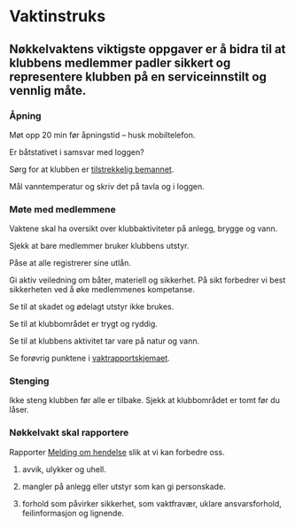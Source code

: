 # Vaktinstruks

## Nøkkelvaktens viktigste oppgaver er å bidra til at klubbens medlemmer padler sikkert og representere klubben på en serviceinnstilt og vennlig måte.

### Åpning

Møt opp 20 min før åpningstid – husk mobiltelefon.

Er båtstativet i samsvar med loggen?

Sørg for at klubben er [tilstrekkelig bemannet](/dokumenter/ved-underbemanning).

Mål vanntemperatur og skriv det på tavla og i loggen.

### Møte med medlemmene

Vaktene skal ha oversikt over klubbaktiviteter på anlegg, brygge og vann.

Sjekk at bare medlemmer bruker klubbens utstyr.

Påse at alle registrerer sine utlån.

Gi aktiv veiledning om båter, materiell og sikkerhet. På sikt forbedrer vi best
sikkerheten ved å øke medlemmenes kompetanse.

Se til at skadet og ødelagt utstyr ikke brukes.

Se til at klubbområdet er trygt og ryddig.

Se til at klubbens aktivitet tar vare på natur og vann.

Se forøvrig punktene i [vaktrapportskjemaet](/dokumenter/vaktrapportskjemaet).

### Stenging

Ikke steng klubben før alle er tilbake. Sjekk at klubbområdet er tomt før du
låser.

### Nøkkelvakt skal rapportere

Rapporter [Melding om hendelse](/dokumenter/hms-hendelse) slik at vi kan
forbedre oss.

1. avvik, ulykker og uhell.

2. mangler på anlegg eller utstyr som kan gi personskade.

3. forhold som påvirker sikkerhet, som vaktfravær, uklare ansvarsforhold,
   feilinformasjon og lignende.